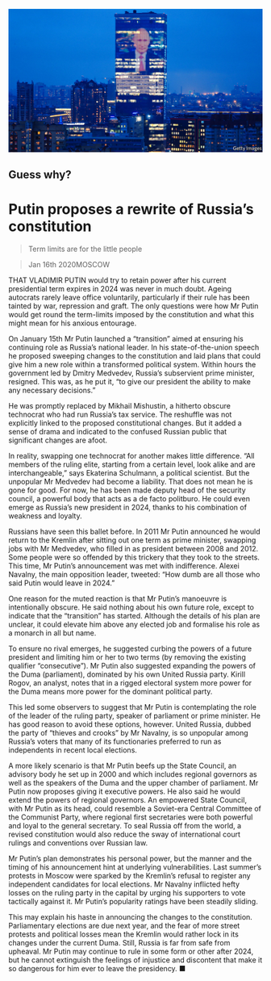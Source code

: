 ![](./images/20200118_EUP001_0.jpg)

## Guess why?

# Putin proposes a rewrite of Russia’s constitution

> Term limits are for the little people

> Jan 16th 2020MOSCOW

THAT VLADIMIR PUTIN would try to retain power after his current presidential term expires in 2024 was never in much doubt. Ageing autocrats rarely leave office voluntarily, particularly if their rule has been tainted by war, repression and graft. The only questions were how Mr Putin would get round the term-limits imposed by the constitution and what this might mean for his anxious entourage.

On January 15th Mr Putin launched a “transition” aimed at ensuring his continuing role as Russia’s national leader. In his state-of-the-union speech he proposed sweeping changes to the constitution and laid plans that could give him a new role within a transformed political system. Within hours the government led by Dmitry Medvedev, Russia’s subservient prime minister, resigned. This was, as he put it, “to give our president the ability to make any necessary decisions.”

He was promptly replaced by Mikhail Mishustin, a hitherto obscure technocrat who had run Russia’s tax service. The reshuffle was not explicitly linked to the proposed constitutional changes. But it added a sense of drama and indicated to the confused Russian public that significant changes are afoot.

In reality, swapping one technocrat for another makes little difference. “All members of the ruling elite, starting from a certain level, look alike and are interchangeable,” says Ekaterina Schulmann, a political scientist. But the unpopular Mr Medvedev had become a liability. That does not mean he is gone for good. For now, he has been made deputy head of the security council, a powerful body that acts as a de facto politburo. He could even emerge as Russia’s new president in 2024, thanks to his combination of weakness and loyalty.

Russians have seen this ballet before. In 2011 Mr Putin announced he would return to the Kremlin after sitting out one term as prime minister, swapping jobs with Mr Medvedev, who filled in as president between 2008 and 2012. Some people were so offended by this trickery that they took to the streets. This time, Mr Putin’s announcement was met with indifference. Alexei Navalny, the main opposition leader, tweeted: “How dumb are all those who said Putin would leave in 2024.”

One reason for the muted reaction is that Mr Putin’s manoeuvre is intentionally obscure. He said nothing about his own future role, except to indicate that the “transition” has started. Although the details of his plan are unclear, it could elevate him above any elected job and formalise his role as a monarch in all but name.

To ensure no rival emerges, he suggested curbing the powers of a future president and limiting him or her to two terms (by removing the existing qualifier “consecutive”). Mr Putin also suggested expanding the powers of the Duma (parliament), dominated by his own United Russia party. Kirill Rogov, an analyst, notes that in a rigged electoral system more power for the Duma means more power for the dominant political party.

This led some observers to suggest that Mr Putin is contemplating the role of the leader of the ruling party, speaker of parliament or prime minister. He has good reason to avoid these options, however. United Russia, dubbed the party of “thieves and crooks” by Mr Navalny, is so unpopular among Russia’s voters that many of its functionaries preferred to run as independents in recent local elections.

A more likely scenario is that Mr Putin beefs up the State Council, an advisory body he set up in 2000 and which includes regional governors as well as the speakers of the Duma and the upper chamber of parliament. Mr Putin now proposes giving it executive powers. He also said he would extend the powers of regional governors. An empowered State Council, with Mr Putin as its head, could resemble a Soviet-era Central Committee of the Communist Party, where regional first secretaries were both powerful and loyal to the general secretary. To seal Russia off from the world, a revised constitution would also reduce the sway of international court rulings and conventions over Russian law.

Mr Putin’s plan demonstrates his personal power, but the manner and the timing of his announcement hint at underlying vulnerabilities. Last summer’s protests in Moscow were sparked by the Kremlin’s refusal to register any independent candidates for local elections. Mr Navalny inflicted hefty losses on the ruling party in the capital by urging his supporters to vote tactically against it. Mr Putin’s popularity ratings have been steadily sliding.

This may explain his haste in announcing the changes to the constitution. Parliamentary elections are due next year, and the fear of more street protests and political losses mean the Kremlin would rather lock in its changes under the current Duma. Still, Russia is far from safe from upheaval. Mr Putin may continue to rule in some form or other after 2024, but he cannot extinguish the feelings of injustice and discontent that make it so dangerous for him ever to leave the presidency. ■
